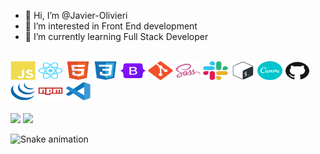 - 👋 Hi, I’m @Javier-Olivieri
- 👀 I’m interested in Front End development
- 🌱 I’m currently learning Full Stack Developer



<div style= "display: inline_block"><br>
<img aling="center" alt="javi-Js" height="30" width="40" src="https://raw.githubusercontent.com/devicons/devicon/master/icons/javascript/javascript-plain.svg">
<img aling="center" alt="javi-React" height="30" width="40" src="https://raw.githubusercontent.com/devicons/devicon/master/icons/react/react-original.svg">
<img aling="center" alt="javi-HTML" height="30" width="40" src="https://raw.githubusercontent.com/devicons/devicon/master/icons/html5/html5-original.svg">
<img aling="center" alt="javi-CSS" height="30" width="40" src="https://raw.githubusercontent.com/devicons/devicon/master/icons/css3/css3-original.svg">
<img aling="center" alt="javi-bootstrap" height="30" width="40" src="https://raw.githubusercontent.com/devicons/devicon/master/icons/bootstrap/bootstrap-original.svg">
<img aling="center" alt="javi-git" height="30" width="40" src="https://raw.githubusercontent.com/devicons/devicon/master/icons/git/git-original.svg">
<img aling="center" alt="javi-Sass" height="30" width="40" src="https://raw.githubusercontent.com/devicons/devicon/master/icons/sass/sass-original.svg">
<img aling="center" alt="javi-Slack" height="30" width="40" src="https://raw.githubusercontent.com/devicons/devicon/master/icons/slack/slack-original.svg">
<img aling="center" alt="javi-bash" height="30" width="40" src="https://raw.githubusercontent.com/devicons/devicon/master/icons/bash/bash-original.svg">
<img aling="center" alt="javi-canva" height="30" width="40" src="https://raw.githubusercontent.com/devicons/devicon/master/icons/canva/canva-original.svg">
<img aling="center" alt="javi-Github" height="30" width="40" src="https://raw.githubusercontent.com/devicons/devicon/master/icons/github/github-original.svg">
<img aling="center" alt="javi-Jquery" height="30" width="40" src="https://raw.githubusercontent.com/devicons/devicon/master/icons/jquery/jquery-original.svg">
<img aling="center" alt="javi-npm" height="30" width="40" src="https://raw.githubusercontent.com/devicons/devicon/master/icons/npm/npm-original-wordmark.svg">
<img aling="center" alt="javi-Vscode" height="30" width="40" src="https://raw.githubusercontent.com/devicons/devicon/master/icons/vscode/vscode-original.svg">

</div>
<br>

<div>
<a href = "mailto: coderjav@gmail.com"><img src="https://img.shields.io/badge/-Gmail-%23333?style=for-the-badge&logo=gmail&logoColor=white" target="_blanck"></a>
<a href= "https://www.linkedin.com/in/coderman" target="_blank"><img src="https://img.shields.io/badge/-LinkedIn-%230077B5?style=for-the-badge&logo=linkedin&logoColor=white" target="_blank"></a>
</div>

![Snake animation](https://github.com/Javier-Olivieri/Javier-Olivieri/blob/output/github-contribution-grid-snake.svg)
